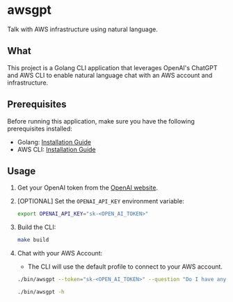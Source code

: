 # awsgpt

Talk with AWS infrastructure using natural language.

## What

This project is a Golang CLI application that leverages OpenAI's ChatGPT and AWS CLI to enable natural language chat with an AWS account and infrastructure.

## Prerequisites

Before running this application, make sure you have the following prerequisites installed:

- Golang: [Installation Guide](https://golang.org/doc/install)
- AWS CLI: [Installation Guide](https://docs.aws.amazon.com/cli/latest/userguide/cli-configure-files.html)

## Usage

1. Get your OpenAI token from the [OpenAI website](https://platform.openai.com/account/api-keys).
2. [OPTIONAL] Set the `OPENAI_API_KEY` environment variable:

    ```bash
    export OPENAI_API_KEY="sk-<OPEN_AI_TOKEN>"
    ```

3. Build the CLI:

    ```bash
    make build
    ```

4. Chat with your AWS Account:

    - The CLI will use the default profile to connect to your AWS account.

    ```bash
    ./bin/awsgpt --token="sk-<OPEN_AI_TOKEN>" --question "Do I have any buckets in my account?"
    ```

    ```bash
    ./bin/awsgpt -h
    ```

